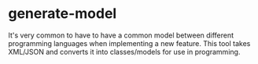 # generate-model
It's very common to have to have a common model between different programming languages when implementing a new feature. This tool takes XML/JSON and converts it into classes/models for use in programming.
